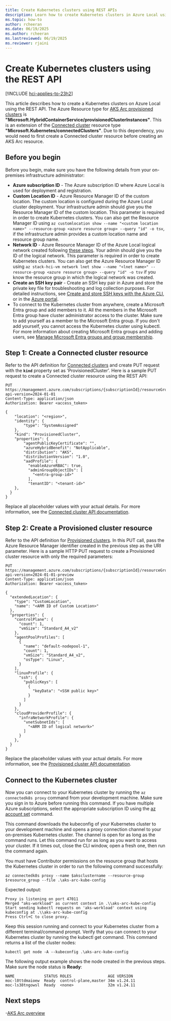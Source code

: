 ```yaml
---
title: Create Kubernetes clusters using REST APIs
description: Learn how to create Kubernetes clusters in Azure Local using REST API for the Hybrid Container Service.
ms.topic: how-to
author: rcheeran
ms.date: 06/19/2025
ms.author: rcheeran 
ms.lastreviewed: 06/19/2025
ms.reviewer: rjaini
---
```


# Create Kubernetes clusters using the REST API

[!INCLUDE [hci-applies-to-23h2](includes/hci-applies-to-23h2.md)]

This article describes how to create a Kubernetes clusters on Azure Local using the REST API. The Azure Resource type for [AKS Arc provisioned clusters](/azure/templates/microsoft.hybridcontainerservice/provisionedclusterinstances?pivots=deployment-language-arm-template) is **"Microsoft.HybridContainerService/provisionedClusterInstances"**. This is an extension of the [Connected cluster](/azure/templates/microsoft.kubernetes/connectedclusters?pivots=deployment-language-arm-template) resource type **"Microsoft.Kubernetes/connectedClusters"**. Due to this dependency, you would need to first create a Connected cluster resource before creating an AKS Arc resource.

## Before you begin

Before you begin, make sure you have the following details from your on-premises infrastructure administrator:

- **Azure subscription ID** - The Azure subscription ID where Azure Local is used for deployment and registration.
- **Custom Location ID** - Azure Resource Manager ID of the custom location. The custom location is configured during the Azure Local cluster deployment. Your infrastructure admin should give you the Resource Manager ID of the custom location. This parameter is required in order to create Kubernetes clusters. You can also get the Resource Manager ID using `az customlocation show --name "<custom location name>" --resource-group <azure resource group> --query "id" -o tsv`, if the infrastructure admin provides a custom location name and resource group name.
- **Network ID** - Azure Resource Manager ID of the Azure Local logical network created following [these steps](aks-networks.md). Your admin should give you the ID of the logical network. This parameter is required in order to create Kubernetes clusters. You can also get the Azure Resource Manager ID using `az stack-hci-vm network lnet show --name "<lnet name>" --resource-group <azure resource group> --query "id" -o tsv` if you know the resource group in which the logical network was created.
- **Create an SSH key pair** - Create an SSH key pair in Azure and store the private key file for troubleshooting and log collection purposes. For detailed instructions, see [Create and store SSH keys with the Azure CLI](/azure/virtual-machines/ssh-keys-azure-cli), or in the [Azure portal](/azure/virtual-machines/ssh-keys-portal).
- To connect to the Kubernetes cluster from anywhere, create a Microsoft Entra group and add members to it. All the members in the Microsoft Entra group have cluster administrator access to the cluster. Make sure to add yourself as a member to the Microsoft Entra group. If you don't add yourself, you cannot access the Kubernetes cluster using kubectl. For more information about creating Microsoft Entra groups and adding users, see [Manage Microsoft Entra groups and group membership](/entra/fundamentals/how-to-manage-groups).

## Step 1: Create a Connected cluster resource

Refer to the API definition for [Connected clusters](/rest/api/hybridkubernetes/connected-cluster/create) and create PUT request with the **`kind`** property set as 'ProvisionedCluster'. Here is a sample PUT request to create a Connected cluster resource using the REST API:

```http
PUT https://management.azure.com/subscriptions/{subscriptionId}/resourceGroups/{resourceGroupName}/providers/Microsoft.Kubernetes/connectedClusters/{connectedClusterName}?api-version=2024-01-01
Content-Type: application/json
Authorization: Bearer <access_token>

{
    "location": "<region>",
    "identity": {
        "type": "SystemAssigned"
    },
    "kind": "ProvisionedCluster",
    "properties": {
        "agentPublicKeyCertificate": "",
        "azureHybridBenefit": "NotApplicable",
        "distribution": "AKS",
        "distributionVersion": "1.0",
        "aadProfile": {
          "enableAzureRBAC": true,
          "adminGroupObjectIDs": [
            "<entra-group-id>"
          ],
          "tenantID": "<tenant-id>"
    },
  }
}
```

Replace all placeholder values with your actual details. For more information, see the [Connected cluster API documentation](/rest/api/hybridkubernetes/connected-cluster/create).

## Step 2: Create a Provisioned cluster resource

Refer to the API definition for [Provisioned clusters](/rest/api/hybridcontainer/provisioned-cluster-instances/create-or-update). In this PUT call, pass the  Azure Resource Manager identifier created in the previous step as the URI parameter. Here is a sample HTTP PUT request to create a Provisioned cluster resource with only the required parameters:

```http
PUT https://management.azure.com/subscriptions/{subscriptionId}/resourceGroups/{resourceGroupName}/providers/Microsoft.HybridContainerService/provisionedClusterInstances/{clusterName}?api-version=2024-01-01-preview
Content-Type: application/json
Authorization: Bearer <access_token>

{
  "extendedLocation": {
    "type": "CustomLocation",
    "name": "<ARM ID of Custom Location>"
  },
  "properties": {
    "controlPlane": {
      "count": 1,
      "vmSize": "Standard_A4_v2"
    },
    "agentPoolProfiles": [
      {
        "name": "default-nodepool-1",
        "count": 1,
        "vmSize": "Standard_A4_v2",
        "osType": "Linux",
      }
    ],
    "linuxProfile": {
      "ssh": {
        "publicKeys": [
          {
            "keyData": "<SSH public key>"
          }
        ]
      }
    },
    "cloudProviderProfile": {
      "infraNetworkProfile": {
        "vnetSubnetIds": [
          "<ARM ID of logical network>"
        ]
      }
    },
  }
}

```

Replace the placeholder values with your actual details. For more information, see the [Provisioned cluster API documentation](/rest/api/hybridcontainer/provisioned-cluster-instances/create-or-update).

## Connect to the Kubernetes cluster

Now you can connect to your Kubernetes cluster by running the `az connectedk8s proxy` command from your development machine. Make sure you sign in to Azure before running this command. If you have multiple Azure subscriptions, select the appropriate subscription ID using the [az account set](/cli/azure/account#az-account-set) command.

This command downloads the kubeconfig of your Kubernetes cluster to your development machine and opens a proxy connection channel to your on-premises Kubernetes cluster. The channel is open for as long as the command runs. Let this command run for as long as you want to access your cluster. If it times out, close the CLI window, open a fresh one, then run the command again.

You must have Contributor permissions on the resource group that hosts the Kubernetes cluster in order to run the following command successfully:

```azurecli
az connectedk8s proxy --name $aksclustername --resource-group $resource_group --file .\aks-arc-kube-config
```

Expected output:

```output
Proxy is listening on port 47011
Merged "aks-workload" as current context in .\\aks-arc-kube-config
Start sending kubectl requests on 'aks-workload' context using
kubeconfig at .\\aks-arc-kube-config
Press Ctrl+C to close proxy.
```

Keep this session running and connect to your Kubernetes cluster from a different terminal/command prompt. Verify that you can connect to your Kubernetes cluster by running the kubectl get command. This command returns a list of the cluster nodes:

```azurecli
kubectl get node -A --kubeconfig .\aks-arc-kube-config
```

The following output example shows the node created in the previous steps. Make sure the node status is **Ready**:

```output
NAME             STATUS ROLES                AGE VERSION
moc-l0ttdmaioew  Ready  control-plane,master 34m v1.24.11
moc-ls38tngowsl  Ready  <none>               32m v1.24.11
```

## Next steps

-[AKS Arc overview](overview.md)
